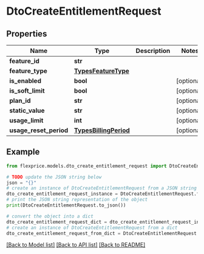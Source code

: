 # DtoCreateEntitlementRequest


## Properties

Name | Type | Description | Notes
------------ | ------------- | ------------- | -------------
**feature_id** | **str** |  | 
**feature_type** | [**TypesFeatureType**](TypesFeatureType.md) |  | 
**is_enabled** | **bool** |  | [optional] 
**is_soft_limit** | **bool** |  | [optional] 
**plan_id** | **str** |  | [optional] 
**static_value** | **str** |  | [optional] 
**usage_limit** | **int** |  | [optional] 
**usage_reset_period** | [**TypesBillingPeriod**](TypesBillingPeriod.md) |  | [optional] 

## Example

```python
from flexprice.models.dto_create_entitlement_request import DtoCreateEntitlementRequest

# TODO update the JSON string below
json = "{}"
# create an instance of DtoCreateEntitlementRequest from a JSON string
dto_create_entitlement_request_instance = DtoCreateEntitlementRequest.from_json(json)
# print the JSON string representation of the object
print(DtoCreateEntitlementRequest.to_json())

# convert the object into a dict
dto_create_entitlement_request_dict = dto_create_entitlement_request_instance.to_dict()
# create an instance of DtoCreateEntitlementRequest from a dict
dto_create_entitlement_request_from_dict = DtoCreateEntitlementRequest.from_dict(dto_create_entitlement_request_dict)
```
[[Back to Model list]](../README.md#documentation-for-models) [[Back to API list]](../README.md#documentation-for-api-endpoints) [[Back to README]](../README.md)


